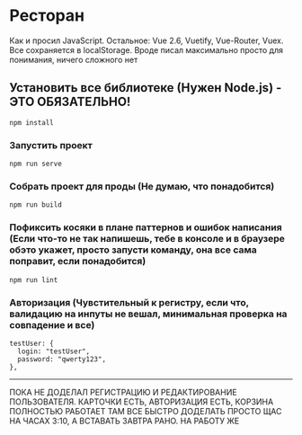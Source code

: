 # Ресторан

Как и просил JavaScript. Остальное: Vue 2.6, Vuetify, Vue-Router, Vuex. Все сохраняется в localStorage. Вроде писал
максимально просто для понимания, ничего сложного нет

## Установить все библиотеке (Нужен Node.js)  - ЭТО ОБЯЗАТЕЛЬНО!
```
npm install
```

### Запустить проект
```
npm run serve
```

### Собрать проект для проды (Не думаю, что понадобится)
```
npm run build
```

### Пофиксить косяки в плане паттернов и ошибок написания (Если что-то не так напишешь, тебе в консоле и в браузере обэто укажет, просто запусти команду, она все сама поправит, если понадобится)
```
npm run lint
```

### Авторизация (Чувстительный к регистру, если что, валидацию на инпуты не вешал, минимальная проверка на совпадение и все)

    testUser: {
      login: "testUser",
      password: "qwerty123",
    },


________________

ПОКА НЕ ДОДЕЛАЛ РЕГИСТРАЦИЮ И РЕДАКТИРОВАНИЕ ПОЛЬЗОВАТЕЛЯ. 
КАРТОЧКИ ЕСТЬ, АВТОРИЗАЦИЯ ЕСТЬ, КОРЗИНА ПОЛНОСТЬЮ РАБОТАЕТ
ТАМ ВСЕ БЫСТРО ДОДЕЛАТЬ ПРОСТО ЩАС НА ЧАСАХ 3:10, А ВСТАВАТЬ
ЗАВТРА РАНО. НА РАБОТУ ЖЕ